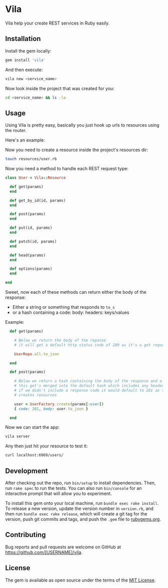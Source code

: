 # Vila

Vila help your create REST services in Ruby easily.


## Installation

Install the gem locally:

```sh
gem install 'vila'
```

And then execute:

```sh
vila new <service_name>
```

Now look inside the project that was created for you:

```sh
cd <service_name> && ls -la
```

## Usage

Using Vila is pretty easy, basically you just hook up urls to resources using the router.

Here's an example:


Now you need to create a resource inside the project's resources dir:

```sh
touch resources/user.rb
```

Now you need a method to handle each REST request type:

```ruby
class User < Vila::Resource

  def get(params)
  end

  def get_by_id(id, params)
  end

  def post(params)
  end

  def put(id, params)
  end

  def patch(id, params)
  end

  def head(params)
  end

  def options(params)
  end

end
```

Sweet, now each of these methods can return either the body of the response:

 - Either a string or something that responds to `to_s`
 - or a hash containing a code: body: headers: keys/values

Example:

```ruby
  def get(params)

    # Below we return the body of the reponse
    # it will get a default http status code of 200 as it's a get request

    UserRepo.all.to_json

  end

  def post(params)

    # Below we return a hash containing the body of the response and a response code
    # this get's merged into the default hash which includes any headers we are returning
    # if we didn't include a response code it would default to 201 as this is a post which generally
    # creates resources

    user = UserFactory.create(params[:user])
    { code: 201, body: user.to_json }

  end
```

Now we can start the app:

```sh
vila server
```

Any then just hit your resource to test it:

```sh
curl localhost:6969/users/
```

## Development

After checking out the repo, run `bin/setup` to install dependencies. Then, run `rake spec` to run the tests. You can also run `bin/console` for an interactive prompt that will allow you to experiment.

To install this gem onto your local machine, run `bundle exec rake install`. To release a new version, update the version number in `version.rb`, and then run `bundle exec rake release`, which will create a git tag for the version, push git commits and tags, and push the `.gem` file to [rubygems.org](https://rubygems.org).

## Contributing

Bug reports and pull requests are welcome on GitHub at https://github.com/[USERNAME]/vila.


## License

The gem is available as open source under the terms of the [MIT License](http://opensource.org/licenses/MIT).

